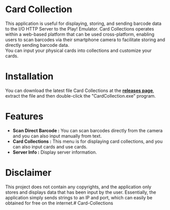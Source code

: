 
# Card Collection
This application is useful for displaying, storing, and sending barcode data to the I/O HTTP Server to the Play! Emulator. Card Collections operates within a web-based platform that can be used cross-platform, enabling users to scan barcodes via their smartphone camera to facilitate storing and directly sending barcode data.<br>
You can input your physical cards into collections and customize your cards.

# Installation
You can download the latest file Card Collections at the [**releases page**](<https://github.com/Bebeq/Card-Collections/releases>), extract the file and then double-click the "CardCollection.exe" program.

# Features
<ul>
    <li><b>Scan Direct Barcode :</b> You can scan barcodes directly from the camera and you can also input manually from text.</li>
    <li><b>Card Collections :</b> This menu is for displaying card collections, and you can also input cards and use cards.</li>
    <li><b>Server Info :</b> Display server information.</li>
</ul>

# Disclaimer
This project does not contain any copyrights, and the application only stores and displays data that has been input by the user. Essentially, the application simply sends strings to an IP and port, which can easily be obtained for free on the internet.# Card-Collections
